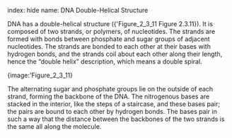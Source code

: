 index: hide
name: DNA Double-Helical Structure

DNA has a double-helical structure ({'Figure_2_3_11 Figure 2.3.11}). It is composed of two strands, or polymers, of nucleotides. The strands are formed with bonds between phosphate and sugar groups of adjacent nucleotides. The strands are bonded to each other at their bases with hydrogen bonds, and the strands coil about each other along their length, hence the “double helix” description, which means a double spiral.


{image:'Figure_2_3_11}
        

The alternating sugar and phosphate groups lie on the outside of each strand, forming the backbone of the DNA. The nitrogenous bases are stacked in the interior, like the steps of a staircase, and these bases pair; the pairs are bound to each other by hydrogen bonds. The bases pair in such a way that the distance between the backbones of the two strands is the same all along the molecule.
